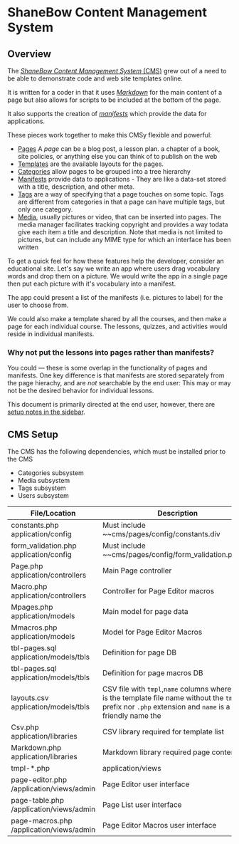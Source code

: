# ShaneBow Content Management System

## Overview
The [*ShaneBow Content Management System* (CMS)](https://shanebow.com/page/show/advanced-cms) grew out of a need to be able to demonstrate code and web site templates online.

It is written for a coder in that it uses [*Markdown*](/page/show/markdown) for the main content of a page but also allows for scripts to be included at the bottom of the page.

It also supports the creation of [*manifests*](/page/show/cms-manifest) which provide the data for applications. 

These pieces work together to make this CMSy flexible and powerful:

*   [Pages](https://github.com/ShaneBow-CMS/pages) A *page* can be a blog post, a lesson plan. a chapter of a book, site policies, or anything else you can think of to publish on the web
*   [Templates](https://shanebow.com/page/show/cms-templates) are the available layouts for the pages. 
*   [Categories](https://github.com/ShaneBow-CMS/cats) allow pages to be grouped into a tree hierarchy
*   [Manifests](https://github.com/ShaneBow-CMS/manifests) provide data to applications - They are like a data-set stored with a title, description, and other meta.
*   [Tags](https://github.com/ShaneBow-CMS/tags) are a way of specifying that a page touches on some topic. Tags are different from categories in that a page can have multiple tags, but only one category.
*   [Media](https://github.com/ShaneBow-CMS/media), usually pictures or video, that can be inserted into pages. The media manager facilitates tracking copyright and provides a way todata give each item a title and description. Note that media is not limited to pictures, but can include any MIME type for which an interface has been written

To get a quick feel for how these features help the developer, consider an educational site. Let's say we write an app where
 users drag vocabulary words and drop them on a picture. We would write the app in a single page then put each picture with
 it's vocabulary into a manifest.

The app could present a list of the manifests (i.e. pictures to label) for the user to choose from.

We could also make a template shared by all the courses, and then make a page for each individual course.
 The lessons, quizzes, and activities would reside in individual manifests.

### Why not put the lessons into pages rather than manifests?
You could — these is some overlap in the functionality of pages and manifests. One key difference is that manifests are
 stored separately from the page hierachy, and are *not* searchable by the end user: This may or may not be the desired
 behavior for individual lessons.

This document is primarily directed at the end user, however, there are [setup notes in the sidebar](#setup).

## CMS Setup
The CMS has the following dependencies, which must be installed prior to the CMS

*   Categories subsystem
*   Media subsystem
*   Tags subsystem
*   Users subsystem

File/Location|Description
-------------|-----------
constants.php<br>application/config|Must include ~~cms/pages/config/constants.div
form_validation.php<br>application/config|Must include ~~cms/pages/config/form_validation.php.div
Page.php<br>application/controllers|Main Page controller
Macro.php<br>application/controllers|Controller for Page Editor macros
Mpages.php<br>application/models|Main model for page data
Mmacros.php<br>application/models|Model for Page Editor Macros
tbl-pages.sql<br>application/models/tbls|Definition for page DB
tbl-pages.sql<br>application/models/tbls|Definition for page macros DB
layouts.csv<br>application/models/tbls|CSV file with `tmpl`,`name` columns where `tmpl` is the template file name without the `tmpl-` prefix nor `.php` extension and `name` is a user friendly name the
Csv.php<br>application/libraries|CSV library required for template list
Markdown.php<br>application/libraries|Markdown library required page content
tmpl-*.php|application/views|User created template files
page-editor.php<br>/application/views/admin|Page Editor user interface
page-table.php<br>/application/views/admin|Page List user interface
page-macros.php<br>/application/views/admin|Page Editor Macros user interface
